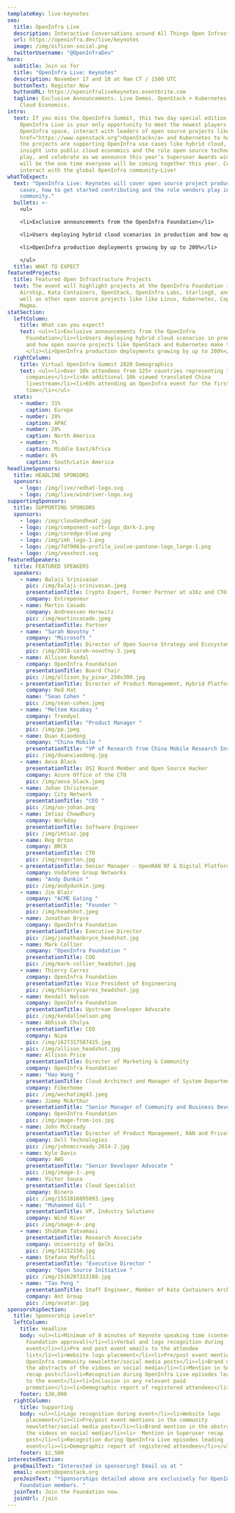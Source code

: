 ```yaml
---
templateKey: live-keynotes
seo:
  title: OpenInfra Live
  description: Interactive Conversations around All Things Open Infrastructure
  url: https://openinfra.dev/live/keynotes
  image: /img/oificon-social.png
  twitterUsername: "@OpenInfraDev"
hero:
  subtitle: Join us for
  title: "OpenInfra Live: Keynotes"
  description: November 17 and 18 at 9am CT / 1500 UTC
  buttonText: Register Now
  buttonURL: https://openinfralivekeynotes.eventbrite.com
  tagline: Exclusive Announcements. Live Demos. OpenStack + Kubernetes. Hybrid
    Cloud Economics.
intro:
  text: If you miss the OpenInfra Summit, this two day special edition of
    OpenInfra Live is your only opportunity to meet the newest players to the
    OpenInfra space, interact with leaders of open source projects like <a
    href="https://www.openstack.org">OpenStack</a> and Kubernetes to hear how
    the projects are supporting OpenInfra use cases like hybrid cloud, gain
    insight into public cloud economics and the role open source technologies
    play, and celebrate as we announce this year’s Superuser Awards winner. This
    will be the one time everyone will be coming together this year. Come
    interact with the global OpenInfra community—Live!
whatToExpect:
  text: "OpenInfra Live: Keynotes will cover open source project production use
    cases, how to get started contributing and the role vendors play in the
    community."
  bullets: >-
    <ul>

    <li>Exclusive announcements from the OpenInfra Foundation</li>

    <li>Users deploying hybrid cloud scenarios in production and how open source projects like OpenStack and Kubernetes make them scale</li>

    <li>OpenInfra production deployments growing by up to 200%</li>

    </ul>
  title: WHAT TO EXPECT
featuredProjects:
  title: Featured Open Infrastructure Projects
  text: The event will highlight projects at the OpenInfra Foundation including
    Airship, Kata Containers, OpenStack, OpenInfra Labs, StarlingX, and Zuul as
    well as other open source projects like like Linux, Kubernetes, Ceph, and
    Magma.
statSection:
  leftColumn:
    title: What can you expect?
    text: <ul><li>Exclusive announcements from the OpenInfra
      Foundation</li><li>Users deploying hybrid cloud scenarios in production
      and how open source projects like OpenStack and Kubernetes make them scale
      </li><li>OpenInfra production deployments growing by up to 200%</li></ul>
  rightColumn:
    title: Virtual OpenInfra Summit 2020 Demographics
    text: <ul><li>Over 10k attendees from 125+ countries representing 3,200
      companies</li><li>An additional 10k viewed translated China
      livestream</li><li>65% attending an OpenInfra event for the first
      time</li></ul>
  stats:
    - number: 31%
      caption: Europe
    - number: 28%
      caption: APAC
    - number: 28%
      caption: North America
    - number: 7%
      caption: Middle East/Africa
    - number: 6%
      caption: South/Latin America
headlineSponsors:
  title: HEADLINE SPONSORS
  sponsors:
    - logo: /img/live/redhat-logo.svg
    - logo: /img/live/windriver-logo.svg
supportingSponsors:
  title: SUPPORTING SPONSORS
  sponsors:
    - logo: /img/cloudandheat.jpg
    - logo: /img/component-soft-logo_dark-1.png
    - logo: /img/coredge-blue.png
    - logo: /img/imh_logo-1.png
    - logo: /img/7d79063e-profile_ivolve-pantone-logo_large-1.png
    - logo: /img/vexxhost.svg
featuredSpeakers:
  title: FEATURED SPEAKERS
  speakers:
    - name: Balaji Srinivasan
      pic: /img/balaji-srinivasan.jpeg
      presentationTitle: Crypto Expert, Former Partner at a16z and CTO of Coinbase
      company: Entrepeneur
    - name: Martin Casado
      company: Andreessen Horowitz
      pic: /img/martincasado.jpeg
      presentationTitle: Partner
    - name: "Sarah Novotny "
      company: "Microsoft "
      presentationTitle: Director of Open Source Strategy and Ecosystem
      pic: /img/2018-sarah-novotny-3.jpeg
    - name: Allison Randal
      company: OpenInfra Foundation
      presentationTitle: Board Chair
      pic: /img/allison_by_pinar_250x300.jpg
    - presentationTitle: Director of Product Management, Hybrid Platforms
      company: Red Hat
      name: "Sean Cohen "
      pic: /img/sean-cohen.jpeg
    - name: "Meltem Kocabaş "
      company: Trendyol
      presentationTitle: "Product Manager "
      pic: /img/pp.jpeg
    - name: Duan Xiaodong
      company: "China Mobile "
      presentationTitle: "VP of Research from China Mobile Research Institute "
      pic: /img/duanxiaodong.jpg
    - name: Aeva Black
      presentationTitle: OSI Board Member and Open Source Hacker
      company: Azure Office of the CTO
      pic: /img/aeva_black.jpeg
    - name: Johan Christenson
      company: City Network
      presentationTitle: "CEO "
      pic: /img/uo-johan.png
    - name: Imtiaz Chowdhury
      company: Workday
      presentationTitle: Software Engineer
      pic: /img/imtiaz.jpg
    - name: Reg Orton
      company: BRCK
      presentationTitle: CTO
      pic: /img/regorton.jpg
    - presentationTitle: Senior Manager - OpenRAN RF & Digital Platform Development
      company: Vodafone Group Networks
      name: "Andy Dunkin "
      pic: /img/andydunkin.jpeg
    - name: Jim Blair
      company: "ACME Gating "
      presentationTitle: "Founder "
      pic: /img/headshot.jpeg
    - name: Jonathan Bryce
      company: OpenInfra Foundation
      presentationTitle: Executive Director
      pic: /img/jonathanbryce_headshot.jpg
    - name: Mark Collier
      company: "OpenInfra Foundation "
      presentationTitle: COO
      pic: /img/mark-collier_headshot.jpg
    - name: Thierry Carrez
      company: OpenInfra Foundation
      presentationTitle: Vice President of Engineering
      pic: /img/thierrycarrez_headshot.jpg
    - name: Kendall Nelson
      company: OpenInfra Foundation
      presentationTitle: Upstream Developer Advocate
      pic: /img/kendallnelson.png
    - name: Abhisak Chulya
      presentationTitle: CEO
      company: Nipa
      pic: /img/1627317587425.jpg
    - pic: /img/allison_headshot.jpg
      name: Allison Price
      presentationTitle: Director of Marketing & Community
      company: OpenInfra Foundation
    - name: "Hao Wang "
      presentationTitle: Cloud Architect and Manager of System Department
      company: Fiberhome
      pic: /img/wechatimg43.jpeg
    - name: Jimmy McArthur
      presentationTitle: "Senior Manager of Community and Business Development "
      company: OpenInfra Foundation
      pic: /img/image-from-ios.jpg
    - name: John McCready
      presentationTitle: Director of Product Management, RAN and Private Mobility Solutions
      company: Dell Technologies
      pic: /img/johnmccready-2014-2.jpg
    - name: Kyle Davis
      company: AWS
      presentationTitle: "Senior Developer Advocate "
      pic: /img/image-1-.png
    - name: Victor Souza
      presentationTitle: Cloud Specialist
      company: Binero
      pic: /img/1551816095093.jpeg
    - name: "Muhammed Gil "
      presentationTitle: VP, Industry Solutions
      company: Wind River
      pic: /img/image-4-.png
    - name: Shubham Tatvamasi
      presentationTitle: Research Associate
      company: University of Delhi
      pic: /img/14152150.jpg
    - name: Stefano Maffulli
      presentationTitle: "Executive Director "
      company: "Open Source Initiative "
      pic: /img/1516287313188.jpg
    - name: "Tao Peng "
      presentationTitle: Staff Engineer, Member of Kata Containers Architecture Committee
      company: Ant Group
      pic: /img/avatar.jpg
sponsorshipSection:
  title: Sponsorship Levels*
  leftColumn:
    title: Headline
    body: <ul><li>Minimum of 8 minutes of Keynote speaking time (content subject to
      Foundation approval)</li><li>Verbal and logo recognition during
      event</li><li>Pre and post event emails to the attendee
      list</li><li>Website logo placement</li><li>Pre/post event mentions in the
      OpenInfra community newsletter/social media posts</li><li>Brand mention in
      the abstracts of the videos on social media</li><li>Mention in Superuser
      recap post</li><li>Recognition during OpenInfra Live episodes leading up
      to the event</li><li>Inclusion in any relevant paid
      promotion</li><li>Demographic report of registered attendees</li></ul>
    footer: $30,000
  rightColumn:
    title: Supporting
    body: <ul><li>Logo recognition during event</li><li>Website logo
      placement</li><li>Pre/post event mentions in the community
      newsletter/social media posts</li><li>Brand mention in the abstracts of
      the videos on social media</li><li>  Mention in Superuser recap
      post</li><li>Recognition during OpenInfra Live episodes leading  up to the
      event</li><li>Demographic report of registered attendees</li></ul>
    footer: $2,500
interestedSection:
  preEmailText: "Interested in sponsoring? Email us at "
  email: events@openstack.org
  preJoinText: "*Sponsorships detailed above are exclusively for OpenInfra
    Foundation members. "
  joinText: Join the Foundation now.
  joinUrl: /join
---
```

